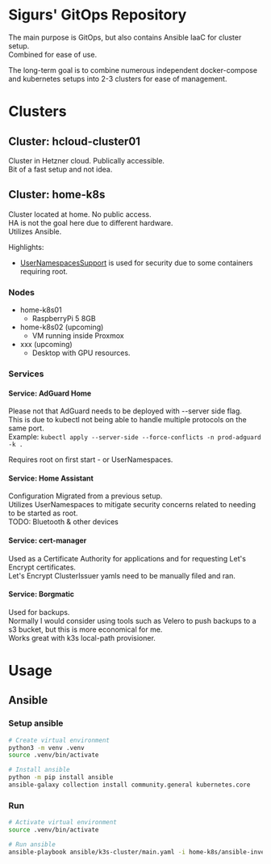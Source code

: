 # Sigurs' GitOps Repository
The main purpose is GitOps, but also contains Ansible IaaC for cluster setup.<br>
Combined for ease of use.

The long-term goal is to combine numerous independent docker-compose and kubernetes setups into 2-3 clusters for ease of management.


# Clusters

## Cluster: hcloud-cluster01
Cluster in Hetzner cloud. Publically accessible.<br>
Bit of a fast setup and not idea.

## Cluster: home-k8s
Cluster located at home. No public access.<br>
HA is not the goal here due to different hardware.<br>
Utilizes Ansible.

Highlights:
- [UserNamespacesSupport](https://kubernetes.io/docs/tasks/configure-pod-container/user-namespaces/) is used for security due to some containers requiring root.

### Nodes
- home-k8s01
    - RaspberryPi 5 8GB
- home-k8s02 (upcoming)
    - VM running inside Proxmox
- xxx (upcoming)
    - Desktop with GPU resources.

### Services
#### Service:  AdGuard Home
Please not that AdGuard needs to be deployed with --server side flag.<br>
This is due to kubectl not being able to handle multiple protocols on the same port.<br>
Example: `kubectl apply --server-side --force-conflicts -n prod-adguard -k .`

Requires root on first start - or UserNamespaces.


#### Service:  Home Assistant
Configuration Migrated from a previous setup.<br>
Utilizes UserNamespaces to mitigate security concerns related to needing to be started as root.<br>
TODO: Bluetooth & other devices

#### Service: cert-manager
Used as a Certificate Authority for applications and for requesting Let's Encrypt certificates. <br>
Let's Encrypt ClusterIssuer yamls need to be manually filed and ran.

#### Service: Borgmatic
Used for backups.<br>
Normally I would consider using tools such as Velero to push backups to a s3 bucket, but this is more economical for me. <br>
Works great with k3s local-path provisioner.




# Usage
## Ansible

### Setup ansible
```bash
# Create virtual environment
python3 -m venv .venv
source .venv/bin/activate

# Install ansible
python -m pip install ansible
ansible-galaxy collection install community.general kubernetes.core
```

### Run

```bash
# Activate virtual environment
source .venv/bin/activate

# Run ansible
ansible-playbook ansible/k3s-cluster/main.yaml -i home-k8s/ansible-inventory.yaml
```
